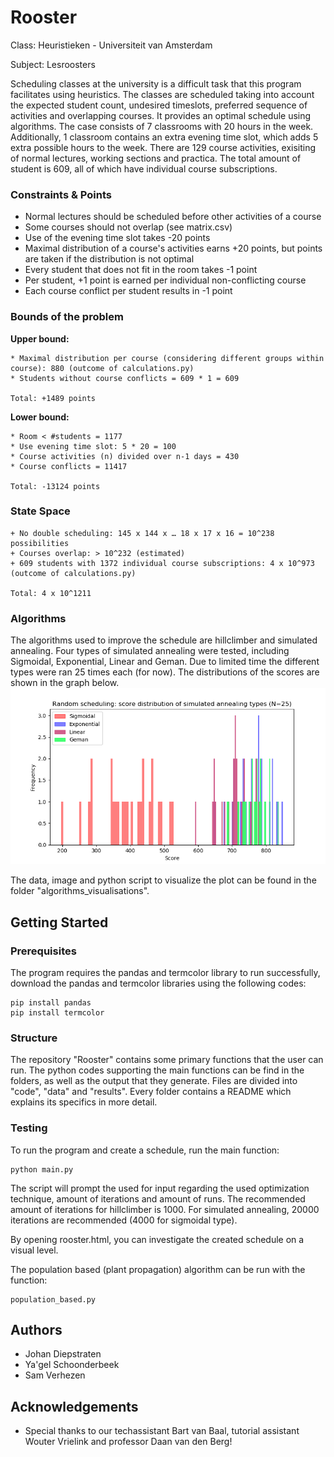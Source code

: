 # Rooster
Class: Heuristieken - Universiteit van Amsterdam

Subject: Lesroosters

Scheduling classes at the university is a difficult task that this program facilitates using heuristics. The classes are scheduled taking into account the expected student count, undesired timeslots, preferred sequence of activities and overlapping courses. It provides an optimal schedule using algorithms. The case consists of 7 classrooms with 20 hours in the week. Additionally, 1 classroom contains an extra evening time slot, which adds 5 extra possible hours to the week. There are 129 course activities, exisiting of normal lectures, working sections and practica. The total amount of student is 609, all of which have individual course subscriptions.

### Constraints & Points
* Normal lectures should be scheduled before other activities of a course
* Some courses should not overlap (see matrix.csv)
* Use of the evening time slot takes -20 points
* Maximal distribution of a course's activities earns +20 points, but points are taken if the distribution is not optimal
* Every student that does not fit in the room takes -1 point
* Per student, +1 point is earned per individual non-conflicting course
* Each course conflict per student results in -1 point

### Bounds of the problem
**Upper bound:**

    * Maximal distribution per course (considering different groups within course): 880 (outcome of calculations.py)
    * Students without course conflicts = 609 * 1 = 609

    Total: +1489 points

**Lower bound:**

    * Room < #students = 1177
    * Use evening time slot: 5 * 20 = 100
    * Course activities (n) divided over n-1 days = 430
    * Course conflicts = 11417

    Total: -13124 points

### State Space
    + No double scheduling: 145 x 144 x … 18 x 17 x 16 = 10^238 possibilities 
    + Courses overlap: > 10^232 (estimated)
    + 609 students with 1372 individual course subscriptions: 4 x 10^973 (outcome of calculations.py)

    Total: 4 x 10^1211

### Algorithms
The algorithms used to improve the schedule are hillclimber and simulated annealing. Four types of simulated annealing were tested, including Sigmoidal, Exponential, Linear and Geman. Due to limited time the different types were ran 25 times each (for now). The distributions of the scores are shown in the graph below.
 ![alt text](https://github.com/samverh/Rooster/blob/master/results/sim_annealing_types.png "Simulated Annealing Types")
 
 The data, image and python script to visualize the plot can be found in the folder "algorithms_visualisations".

## Getting Started
### Prerequisites
The program requires the pandas and termcolor library to run successfully, download the pandas and termcolor libraries using the following codes:

```
pip install pandas
pip install termcolor
```

### Structure
The repository "Rooster" contains some primary functions that the user can run. The python codes supporting the main functions can be find in the folders, as well as the output that they generate. Files are divided into "code", "data" and "results". Every folder contains a README which explains its specifics in more detail.

### Testing
To run the program and create a schedule, run the main function:
```
python main.py
```
The script will prompt the used for input regarding the used optimization technique, amount of iterations and amount of runs. The recommended amount of iterations for hillclimber is 1000. For simulated annealing, 20000 iterations are recommended (4000 for sigmoidal type).

By opening rooster.html, you can investigate the created schedule on a visual level.

The population based (plant propagation) algorithm can be run with the function:
```
population_based.py
```

## Authors
* Johan Diepstraten
* Ya'gel Schoonderbeek
* Sam Verhezen

## Acknowledgements
* Special thanks to our techassistant Bart van Baal, tutorial assistant Wouter Vrielink and professor Daan van den Berg!
